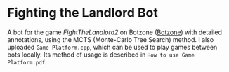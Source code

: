 # Fighting the Landlord Bot
A bot for the game *FightTheLandlord2* on Botzone ([Botzone](https://www.botzone.org.cn/)) with detailed annotations, using the MCTS (Monte-Carlo Tree Search) method. I also uploaded ```Game Platform.cpp```, which can be used to play games between bots locally. Its method of usage is described in ```How to use Game Platform.pdf```.
